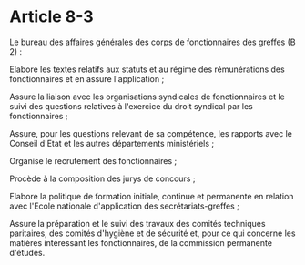 # Article 8-3

Le bureau des affaires générales des corps de fonctionnaires des greffes (B 2) :

Elabore les textes relatifs aux statuts et au régime des rémunérations des fonctionnaires et en assure l'application ;

Assure la liaison avec les organisations syndicales de fonctionnaires et le suivi des questions relatives à l'exercice du droit syndical par les fonctionnaires ;

Assure, pour les questions relevant de sa compétence, les rapports avec le Conseil d'Etat et les autres départements ministériels ;

Organise le recrutement des fonctionnaires ;

Procède à la composition des jurys de concours ;

Elabore la politique de formation initiale, continue et permanente en relation avec l'Ecole nationale d'application des secrétariats-greffes ;

Assure la préparation et le suivi des travaux des comités techniques paritaires, des comités d'hygiène et de sécurité et, pour ce qui concerne les matières intéressant les fonctionnaires, de la commission permanente d'études.
